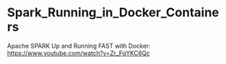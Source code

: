 # Spark_Running_in_Docker_Containers

Apache SPARK Up and Running FAST with Docker: https://www.youtube.com/watch?v=Zr_FqYKC6Qc
